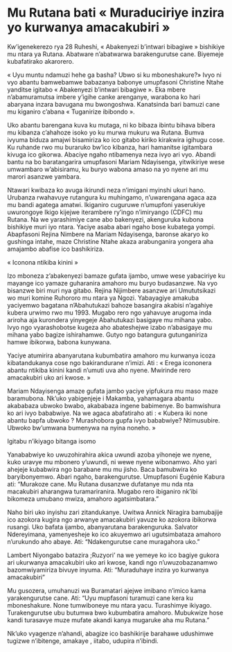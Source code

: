 # Mu Rutana bati « Muraduciriye inzira yo kurwanya amacakubiri »

Kw’igenekerezo rya 28 Ruheshi, « Abakenyezi b’intwari bibagiwe » bishikiye mu ntara ya Rutana. Abatware n’abatwarwa barakengurutse cane. Biyemeje kubafatirako akarorero.

« Uyu muntu ndamuzi hehe ga basha? Ubwo si ku mboneshakure?» Ivyo ni vyo abantu bamwebamwe babazanya babonye umupfasoni Christine Ntahe yanditse igitabo « Abakenyezi b’intwari bibagiwe ». Eka mbere n’abamuramutsa imbere y’igihe canke arenganye, warabona ko hari abaryana inzara bavugana mu bwongoshwa. Kanatsinda bari bamuzi cane mu kiganiro c’abana « Tuganirize ibibondo ».

Uko abantu barengana kuva ku mutaga, ni ko bibaza ibintu bihava bibera mu kibanza c’ahahoze isoko yo ku murwa mukuru wa Rutana. Bumva ivyuma biduza amajwi bisamiriza ko ico gitabo kiriko kirakwira igihugu cose. Ku ruhande rwo mu buraruko bw’ico kibanza, hari hamanitse igitambara kivuga ico gikorwa. Abaciye ngaho ntibamenya neza ivyo ari vyo.
Abandi bantu na bo baratangarira umupfasoni Mariam Ndayisenga, yitwikiriye wese umwambaro w’abisiramu, ku buryo wabona amaso na yo nyene ari mu marori asanzwe yambara.

Ntawari kwibaza ko avuga ikirundi neza n’imigani myinshi ukuri hano. Urubanza rwahavuye rutangura ku muhingamo, n’uwarengana agaca aza mu bandi agatega amatwi.
Ikiganiro cuguruwe n’umupfoni yaserukiye uwurongoye Ikigo kijejwe iterambere ry’ingo n’imiryango (CDFC) mu Rutana. Na we yarashimiye cane abo bakenyezi, akenguruka kubona bishikiye muri iyo ntara. Yaciye asaba abari ngaho bose kubatega yompi.
Abapfasoni Rejina Nimbere na Mariam Ndayisenga, baronse akaryo ko gushinga intahe, maze Christine Ntahe akaza arabunganira yongera aha amajambo abafise ico bashikiriza.

« Iconona ntikiba kinini »

Izo mboneza z’abakenyezi bamaze gufata ijambo, umwe wese yabaciriye ku mayange ico yamaze guharanira amahoro mu buryo budasanzwe. Na vyo bisanzwe biri muri nya gitabo. Rejina Nijimbere asanzwe ari Umututsikazi wo muri komine Ruhororo mu ntara ya Ngozi. Yabayagiye amakuba yaciyemwo bagatana n’Abahutukazi bahoze basangira akabisi n’agahiye kubera urwimo rwo mu 1993. Mugabo rero ngo yahavuye arugoma inda ariroha aja kurondera yinyegeje Abahutukazi basigaye mu mihana yabo. Ivyo ngo vyarashobotse kugeza aho abateshejwe izabo n’abasigaye mu mihana yabo bagize ishirahamwe. Gutyo ngo batangura gutunganiriza hamwe ibikorwa, babona kunywana.

Yaciye atumirira abanyarutana kubumbatira amahoro mu kurwanya icoza kibatandukanya cose ngo bakirandurane n’imizi. Ati : « Erega icononera abantu ntikiba kinini kandi n’umuti uva aho nyene. Mwirinde rero amacakubiri uko ari kwose. »

Mariam Ndayisenga amaze gufata jambo yaciye yipfukura mu maso maze baramubona. Nk’uko yabigenjeje i Makamba, yahamagara abantu akababaza ubwoko bwabo, akababaza ingene babimenye. Bo bamwishura ko ari ivyo bababwiye. Na we agaca abafatiraho ati : « Kubera iki none abantu bapfa ubwoko ? Murashobora gupfa ivyo bababwiye? Ntimusubire. Ubwoko bw’umwana bumenywa na nyina noneho. »

Igitabu n’ikiyago bitanga isomo

Yanababwiye ko uwuzohirahira akica uwundi azoba yihoneje we nyene, kuko uravye mu mbonero y’uwundi, ni wewe nyene wibonamwo. Aho yari ahejeje kubabwira ngo barabane mu mu jisho. Baca bamubwira ko baryibonyemwo.
Abari ngaho, barakengurutse. Umupfasoni Eugénie Kabura ati: “Murakoze cane. Mu Rutana dusanzwe dufatanye mu nda nta macakubiri aharangwa turamariranira. Mugabo rero ibiganiro nk’ibi bikomeza umubano mwiza, amahoro agatsimbatara.”

Naho biri uko inyishu zari zitandukanye. Uwitwa Annick Niragira bamubajije ico azokora kugira ngo arwanye amacakubiri yavuze ko azokora ibikorwa rusangi. Uko bafata ijambo, abanyarutana barakenguruka. Salvator Ndereyimana, yamenyesheje ko ico akuyemwo ari ugutsimbataza amahoro n’urukundo aho abaye. Ati: “Ndakengurutse cane muragahora uko.”

Lambert Niyongabo batazira ;Ruzyori’ na we yemeye ko ico bagiye gukora ari ukurwanya amacakubiri uko ari kwose, kandi ngo n’uwuzobazanamwo bazomwiyamiriza bivuye inyuma. Ati: “Muraduhaye inzira yo kurwanya amacakubiri”

Mu gusozera, umuhanuzi wa Buramatari ajejwe imibano n’imico kama yarakengurutse cane. Ati: “Uyu mupfasoni turamuzi cane kera ku mboneshakure. None tumwiboneye mu ntara yacu. Turashimye ikiyago. Turakengurutse ubu butumwa bwo kubumbatira amahoro. Mubukwize hose kandi turasavye muze mufate akandi kanya mugaruke aha mu Rutana.”

Nk’uko vyagenze n’ahandi, abagize ico bashikirije barahawe udushimwe tugizwe n’ibitenge, amakaye , iitabo, udupira n’ibindi.